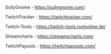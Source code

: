 
SullyGnome - https://sullygnome.com/

TwitchTracker - https://twitchtracker.com/

Twitch-Tools - https://twitch-tools.rootonline.de/

Streamcharts - https://streamscharts.com/

TwitchPayouts - https://twitchpayouts.com/

